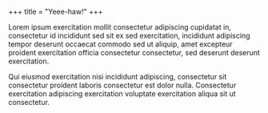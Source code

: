 +++
title = "Yeee-haw!"
+++

Lorem ipsum exercitation mollit consectetur adipiscing cupidatat in, consectetur id incididunt sed sit ex sed exercitation, incididunt adipiscing tempor deserunt occaecat commodo sed ut aliquip, amet excepteur proident exercitation officia consectetur consectetur, sed deserunt deserunt exercitation.

Qui eiusmod exercitation nisi incididunt adipiscing, consectetur sit consectetur proident laboris consectetur est dolor nulla. Consectetur exercitation adipiscing exercitation voluptate exercitation aliqua sit ut consectetur.